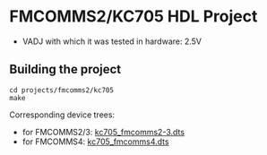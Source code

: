<!-- no_build_example, no_no_os -->

# FMCOMMS2/KC705 HDL Project

- VADJ with which it was tested in hardware: 2.5V

## Building the project

```
cd projects/fmcomms2/kc705
make
```

Corresponding device trees:

- for FMCOMMS2/3: [kc705_fmcomms2-3.dts](https://github.com/analogdevicesinc/linux/blob/main/arch/microblaze/boot/dts/kc705_fmcomms2-3.dts)
- for FMCOMMS4: [kc705_fmcomms4.dts](https://github.com/analogdevicesinc/linux/blob/main/arch/microblaze/boot/dts/kc705_fmcomms4.dts)